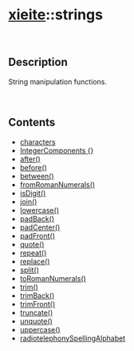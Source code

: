 # [xieite](./xieite.md)\:\:strings

&nbsp;

## Description
String manipulation functions.

&nbsp;

## Contents
- [characters](./namespaces/strings/characters.md)
- [IntegerComponents \{\}](./namespaces/strings/integer_components.md)
- [after\(\)](./namespaces/strings/after.md)
- [before\(\)](./namespaces/strings/before.md)
- [between\(\)](./namespaces/strings/between.md)
- [fromRomanNumerals\(\)](./namespaces/strings/from_roman_numerals.md)
- [isDigit\(\)](./namespaces/strings/digit.md)
- [join\(\)](./namespaces/strings/join.md)
- [lowercase\(\)](./namespaces/strings/lowercase.md)
- [padBack\(\)](./namespaces/strings/pad_back.md)
- [padCenter\(\)](./namespaces/strings/pad_center.md)
- [padFront\(\)](./namespaces/strings/pad_front.md)
- [quote\(\)](./namespaces/strings/quote.md)
- [repeat\(\)](./namespaces/strings/repeat.md)
- [replace\(\)](./namespaces/strings/replace.md)
- [split\(\)](./namespaces/strings/split.md)
- [toRomanNumerals\(\)](./namespaces/strings/to_roman_numerals.md)
- [trim\(\)](./namespaces/strings/trim.md)
- [trimBack\(\)](./namespaces/strings/trim_back.md)
- [trimFront\(\)](./namespaces/strings/trim_front.md)
- [truncate\(\)](./namespaces/strings/truncate.md)
- [unquote\(\)](./namespaces/strings/unquote.md)
- [uppercase\(\)](./namespaces/strings/uppercase.md)
- [radiotelephonySpellingAlphabet](./namespaces/strings/radiotelephony_spelling_alphabet.md)
